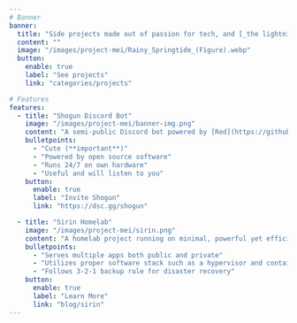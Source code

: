 ```yaml
---
# Banner
banner:
  title: "Side projects made out of passion for tech, and [_the lightning maiden_](https://honkaiimpact3.fandom.com/wiki/Raiden_Mei)"
  content: ""
  image: "/images/project-mei/Rainy_Springtide_(Figure).webp"
  button:
    enable: true
    label: "See projects"
    link: "categories/projects"

# Features
features:
  - title: "Shogun Discord Bot"
    image: "/images/project-mei/banner-img.png"
    content: "A semi-public Discord bot powered by [Red](https://github.com/Cog-Creators/Red-DiscordBot) with functionality from open-source cogs created by the community."
    bulletpoints:
      - "Cute (**important**)"
      - "Powered by open source software"
      - "Runs 24/7 on own hardware"
      - "Useful and will listen to you"
    button:
      enable: true
      label: "Invite Shogun"
      link: "https://dsc.gg/shogun"

  - title: "Sirin Homelab"
    image: "/images/project-mei/sirin.png"
    content: "A homelab project running on minimal, powerful yet efficient set of hardware."
    bulletpoints:
      - "Serves multiple apps both public and private"
      - "Utilizes proper software stack such as a hypervisor and containerization"
      - "Follows 3-2-1 backup rule for disaster recovery"
    button:
      enable: true
      label: "Learn More"
      link: "blog/sirin"
---
```

